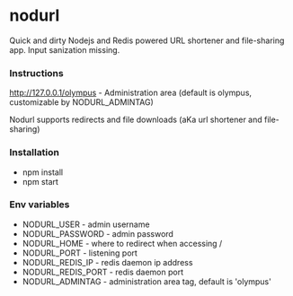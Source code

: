 nodurl
==================
Quick and dirty Nodejs and Redis powered URL shortener and file-sharing app. Input sanization missing.

### Instructions
http://127.0.0.1/olympus - Administration area (default is olympus, customizable by NODURL_ADMINTAG)

Nodurl supports redirects and file downloads (aKa url shortener and file-sharing)

### Installation

* npm install
* npm start

### Env variables
* NODURL_USER - admin username
* NODURL_PASSWORD - admin password
* NODURL_HOME - where to redirect when accessing /
* NODURL_PORT - listening port
* NODURL_REDIS_IP - redis daemon ip address
* NODURL_REDIS_PORT - redis daemon port
* NODURL_ADMINTAG - administration area tag, default is 'olympus'